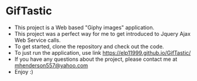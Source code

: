 # GifTastic

* This project is a Web based "Giphy images" application.
* This project was a perfect way for me to get introduced to Jquery Ajax Web Service calls.
* To get started, clone the repository and check out the code.
* To just run the application, use link https://elp11999.github.io/GifTastic/
* If you have any questions about the project, please contact me at mhenderson557@yahoo.com
* Enjoy :) 